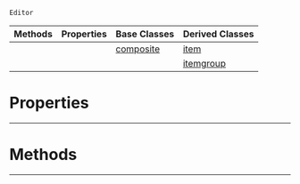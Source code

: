  `Editor`

|Methods|Properties|Base Classes|Derived Classes|
|---|---|---|---|
| | |[composite](https://plasmaengine.github.io/PlasmaDocs/Plasma1/C++/code_reference/class_reference/composite.md)|[item](https://plasmaengine.github.io/PlasmaDocs/Plasma1/C++/code_reference/class_reference/item.md)|
| | | |[itemgroup](https://plasmaengine.github.io/PlasmaDocs/Plasma1/C++/code_reference/class_reference/itemgroup.md)|


 #  Properties


---  
 #  Methods


---  
 

 